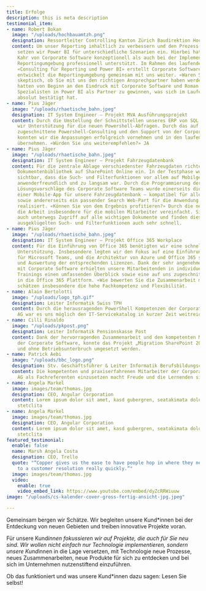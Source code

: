 ```yaml
---
title: Erfolge
description: this is meta description
testimonial_item:
- name: Robert Bokan
  image: "/uploads/hochbauamtzh.png"
  designation: Ressortleiter Controlling Kanton Zürich Baudirektion Hochbauamt
  content: Um unser Reporting inhaltlich zu verbessern und den Prozess zu automatisieren,
    setzen wir Power BI für unterschiedliche Szenarien ein. Hierbei hat uns Roman
    Kahr von Corporate Software konzeptionell als auch bei der Implementierung unserer
    Reportingumgebung professionell unterstützt. Im Rahmen des laufenden Auftrags
    «Consulting für Reporting und Power BI» erstellt Corporate Software Reports und
    entwickelt die Reportingumgebung gemeinsam mit uns weiter. «Waren Sie zu Beginn
    skeptisch, ob Sie mit uns den richtigen Ansprechpartner haben werden?» Nein, wir
    hatten von Beginn an den Eindruck mit Corporate Software und Roman Kahr einen
    Spezialisten in Power BI als Partner zu gewinnen, was sich im Laufe der Zusammenarbeit
    absolut bestätigt hat.
- name: Pius Jäger
  image: "/uploads/rhaetische_bahn.jpeg"
  designation: IT System Engineer – Projekt MVA Ausführungsprojekt
  content: Durch die Umstellung der Schnittstellen unseres ERP von SQL auf REST benötigten
    wir Unterstützung für die neuen Powershell-Abfragen. Durch das auf unsere Bedürfnisse
    zugeschnittene Powershell-Consulting und den Support von der Corporate Software
    konnten wir die Anpassungen erfolgreich vornehmen und in den laufenden Betrieb
    übernehmen. «Würden Sie uns weiterempfehlen?» JA
- name: Pius Jäger
  image: "/uploads/rhaetische_bahn.jpeg"
  designation: IT System Engineer – Projekt Fahrzeugdatenbank
  content: Für die zentrale Ablage verschiedenster Fahrzeugdaten richteten wir eine
    Dokumentenbibliothek auf SharePoint Online ein. In der Testphase wurde schnell
    sichtbar, dass die Such- und Filterfunktionen vor allem auf Mobilgeräten nicht
    anwenderfreundlich und zu langsam war. Durch die Programmierung der optimalen
    Lösungsvorschläge des Corporate Software Teams wurde einerseits die Erstellung
    einer Mobile-App für unsere Fahrzeugdatenbank – kompatibel für alle Betriebssysteme,
    sowie andererseits ein passender Search Web-Part für die Anwendung im Browser
    realisiert. «Können Sie von dem Ergebnis profitieren?» Durch die neue Lösung wird
    die Arbeit insbesondere für die mobilen Mitarbeiter vereinfacht. Sie haben nun
    auch unterwegs Zugriff auf alle wichtigen Dokumente und finden diese durch die
    ausgeklügelten Such- und Filterfunktionen auch sehr schnell.
- name: Pius Jäger
  image: "/uploads/rhaetische_bahn.jpeg"
  designation: IT System Engineer – Projekt Office 365 Workplace
  content: Für die Einführung von Office 365 benötigten wir eine schnelle und zuverlässige
    Unterstützung. Insbesondere legten wir den Fokus auf eine Einführung und Konzeption
    für Microsoft Teams, und die Architektur von Azure und Office 365 sowie die Verwaltung
    und Auswertung der entsprechenden Lizenzen. Dank der sehr angenehmen Zusammenarbeit
    mit Corporate Software erhielten unsere Mitarbeitenden in individuellen und ganzheitlichen
    Trainings einen umfassenden Überblick sowie eine auf uns zugeschnittene Einführung
    in die Office 365 Plattform. «Wie bewerten Sie die Zusammenarbeit mit uns?» Wir
    schätzen insbesondere die hohe Fachkompetenz und Flexibilität.
- name: Alain Bertolotti
  image: "/uploads/logo_tph.gif"
  designation: Leiter Informatik Swiss TPH
  content: Durch die herausragenden PowerShell Kompetenzen der Corporate Software
    AG war es uns möglich den IT-Servicekatalog in kurzer Zeit weitreichend zu automatisieren.
- name: Cilli Rinaldo
  image: "/uploads/pkpost.png"
  designation: Leiter Informatik Pensionskasse Post
  content: Dank der hervorragenden Zusammenarbeit und den kompetenten Mitarbeiter
    der Corporate Software, konnte das Projekt „Migration SharePoint 2016“ reibungslos
    und ohne Betriebsunterbruch umgesetzt werden.
- name: Patrick Aebi
  image: "/uploads/bbc_logo.png"
  designation: Stv. Geschäftsführer & Leiter Informatik Berufsbildungscenter
  content: Die kompetenten und praxiserfahrenen Mitarbeiter der Corporate Software
    AG als Fachreferenten einzusetzen macht Freude und die Lernenden sind begeistert.
- name: Angela Markel
  image: images/team/thomas.jpg
  designation: CEO, Angular Corporation
  content: Lorem ipsum dolor sit amet, kasd gubergren, seatakimata dolores et rebum
    stetclita
- name: Angela Markel
  image: images/team/thomas.jpg
  designation: CEO, Angular Corporation
  content: Lorem ipsum dolor sit amet, kasd gubergren, seatakimata dolores et rebum
    stetclita
featured_testimonial:
  enable: false
  name: Marsh Angela Costa
  designation: CEO, Trello
  quote: "“Copper gives us the ease to have people hop in where they need to, to get
    to a customer resolution really quickly.”"
  image: images/team/thomas.jpg
  video:
    enable: true
    video_embed_link: https://www.youtube.com/embed/dyZcRRWiuuw
image: "/uploads/cs-kalender-cover-gross-fertig-ansicht-jpg.jpeg"

---
```

Gemeinsam bergen wir Schätze. Wir begleiten unsere Kund*innen bei der Entdeckung von neuen Gebieten und treiben innovative Projekte voran.

Für unsere Kund*innen fokussieren wir auf Projekte, die auch für Sie neu sind. Wir wollen nicht einfach nur Technologie implementieren, sondern unsere Kund*innen in die Lage versetzen, mit Technologie neue Prozesse, neues Zusammenarbeiten, neue Produkte für sich zu entdecken und bei sich im Unternehmen nutzenstiftend einzuführen.

Ob das funktioniert und was unsere Kund*innen dazu sagen: Lesen Sie selbst!
